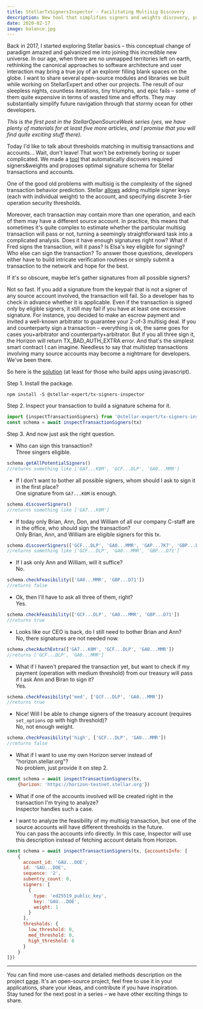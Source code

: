 ```yaml
---
title: StellarTxSignersInspector - Facilitating Multisig Discovery
description: New tool that simplifies signers and weights discovery, providing an optimal signature schema for Stellar transactions and accounts. 
date: 2020-02-17
image: balance.jpg 
---
```


Back in 2017, I started exploring Stellar basics – this conceptual change of
paradigm amazed and galvanized me into joining this incredible new universe.
In our age, when there are no unmapped territories left on earth, rethinking
the canonical approaches to software architecture and user interaction may
bring a true joy of an explorer filling blank spaces on the globe. I want to
share several open-source modules and libraries we built while working on 
StellarExpert and other our projects. The result of our sleepless nights,
countless iterations, tiny triumphs, and epic fails – some of them quite
expensive in terms of wasted time and efforts. They may substantially simplify
future navigation through that stormy ocean for other developers. 

_This is the first post in the StellarOpenSourceWeek series (yes, we have plenty
of materials for at least five more articles, and I promise that you will find
quite exciting stuff there)._

Today I'd like to talk about thresholds matching in multisig transactions and
accounts... Wait, don't leave! That won't be extremely boring or super
complicated. We made a [tool](https://github.com/stellar-expert/stellar-tx-signers-inspector)
that automatically discovers required signers&weights and proposes optimal
signature schema for Stellar transactions and accounts.

One of the good old problems with multisig is the complexity of the signed
transaction behavior prediction. Stellar [allows](https://www.stellar.org/developers/guides/concepts/multi-sig.html)
adding multiple signer keys (each with individual weight) to the account,
and specifying discrete 3-tier operation security thresholds.

Moreover, each transaction may contain more than one operation, and each of
them may have a different source account. In practice, this means that sometimes
it's quite complex to estimate whether the particular multisig transaction will
pass or not, turning a seemingly straightforward task into a complicated
analysis. Does it have enough signatures right now? What if Fred signs the
transaction, will it pass? Is Elsa's key eligible for signing? Who else can sign
the transaction? To answer those questions, developers either have to build
intricate verification routines or simply submit a transaction to the network
and hope for the best.

If it's so obscure, maybe let's gather signatures from all possible signers?

Not so fast. If you add a signature from the keypair that is not a signer of
any source account involved, the transaction will fail. So a developer has to
check in advance whether it is applicable. Even if the transaction is signed
only by eligible signers, it still may fail if you have at least one excessive
signature. For instance, you decided to make an escrow payment and invited a
well-known arbitrator to guarantee your 2-of-3 multisig deal. If you and
counterparty sign a transaction – everything is ok, the same goes for cases
you+arbitrator and counterparty+arbitrator. But if you all three sign it,
the Horizon will return TX_BAD_AUTH_EXTRA error. And that's the simplest smart
contract I can imagine. Needless to say that multistep transactions involving
many source accounts may become a nightmare for developers. We've been there. 

So here is the [solution](https://github.com/stellar-expert/stellar-tx-signers-inspector)
(at least for those who build apps using javascript).

Step 1. Install the package.

```
npm install -S @stellar-expert/tx-signers-inspector
```

Step 2. Inspect your transaction to build a signature schema for it.

```js
import {inspectTransactionSigners} from '@stellar-expert/tx-signers-inspector'
const schema = await inspectTransactionSigners(tx)
```

Step 3. And now just ask the right question.

- Who can sign this transaction?  
Three singers eligible.

```js
schema.getAllPotentialSigners()
//returns something like ['GA7...K0M', 'GCF...DLP', 'GA0...MMR']
```

- If I don't want to bother all possible signers, whom should I ask to sign it
in the first place?  
One signature from `GA7...K0M` is enough.

```js
schema.discoverSigners()
//returns something like ['GA7...K0M']
```

- If today only Brian, Ann, Don, and William of all our company C-staff are in
the office, who should sign the transaction?  
Only Brian, Ann, and William are eligible signers for this tx.

```js
schema.discoverSigners(['GCF...DLP', 'GA0...MMR', 'GAP...7K7', 'GBP...D71'])
//returns something like ['GCF...DLP', 'GA0...MMR', 'GBP...D71']
```

- If I ask only Ann and William, will it suffice?  
No.

```js
schema.checkFeasibility(['GA0...MMR', 'GBP...D71'])
//returns false
```

- Ok, then I'll have to ask all three of them, right?  
Yes.

```js
schema.checkFeasibility(['GCF...DLP', 'GA0...MMR', 'GBP...D71'])
//returns true
```

- Looks like our CEO is back, do I still need to bother Brian and Ann?  
No, there signatures are not needed now.

```js
schema.checkAuthExtra(['GA7...K0M', 'GCF...DLP', 'GA0...MMR'])
//returns ['GCF...DLP', 'GA0...MMR']
```

- What if I haven't prepared the transaction yet, but want to check if my
payment (operation with medium threshold) from our treasury will pass if I
ask Ann and Biran to sign it?  
Yes.

```js
schema.checkFeasibility('med', ['GCF...DLP', 'GA0...MMR'])
//returns true
```

- Nice! Will I be able to change signers of the treasury account (requires
`set_options` op with high threshold)?  
No, not enough weight.

```js
schema.checkFeasibility('high', ['GCF...DLP', 'GA0...MMR'])
//returns false
```

- What if I want to use my own Horizon server instead of "horizon.stellar.org"?  
No problem, just provide it on step 2.

```js
const schema = await inspectTransactionSigners(tx, 
    {horizon: 'https://horizon-testnet.stellar.org'})
```

- What if one of the accounts involved will be created right in the transaction
I'm trying to analyze?  
Inspector handles such a case.

- I want to analyze the feasibility of my multisig transaction, but one of the
source accounts will have different thresholds in the future.  
You can pass the accounts info directly. In this case, Inspector will use this
description instead of fetching account details from Horizon.

```js
const schema = await inspectTransactionSigners(tx, {accountsInfo: [
    {
      account_id: 'GAU...DOE',
      id: 'GAU...DOE',
      sequence: '2',
      subentry_count: 0,
      signers: [
        {
          type: 'ed25519_public_key',
          key: 'GAU...DOE',
          weight: 1
        }
      ],
      thresholds: {
        low_threshold: 0,
        med_threshold: 0,
        high_threshold: 0
      }
    }
]})
```

---

 
You can find more use-cases and detailed methods description on the project
[page](https://github.com/stellar-expert/stellar-tx-signers-inspector).
It's an open-source project, feel free to use it in your applications, share
your ideas, and contribute if you have inspiration.  
Stay tuned for the next post in a series – we have other exciting things to share.
